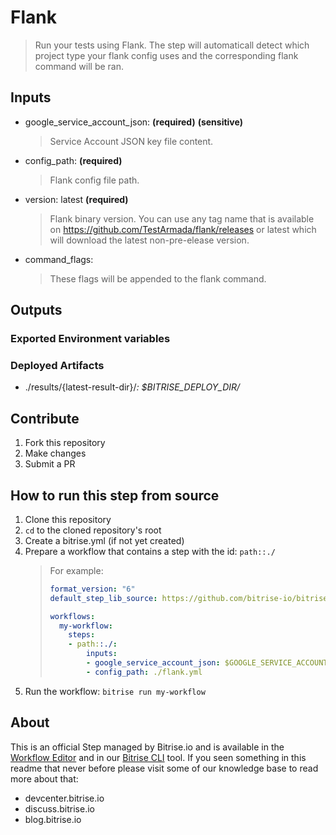 # Flank

> Run your tests using Flank. The step will automaticall detect which project type your flank config uses and the corresponding flank command will be ran.

## Inputs

- google_service_account_json: __(required)__ __(sensitive)__
    > Service Account JSON key file content.
- config_path: __(required)__
    > Flank config file path.
- version: latest __(required)__
    > Flank binary version. You can use any tag name that is available on https://github.com/TestArmada/flank/releases or latest which will download the latest non-pre-elease version.
- command_flags:
    > These flags will be appended to the flank command.

## Outputs

### Exported Environment variables

### Deployed Artifacts

- ./results/{latest-result-dir}/*: $BITRISE_DEPLOY_DIR/*

## Contribute

1. Fork this repository
1. Make changes
1. Submit a PR

## How to run this step from source

1. Clone this repository
1. `cd` to the cloned repository's root
1. Create a bitrise.yml (if not yet created)
1. Prepare a workflow that contains a step with the id: `path::./`
    > For example:
    > ```yaml
    > format_version: "6"
    > default_step_lib_source: https://github.com/bitrise-io/bitrise-steplib.git
    > 
    > workflows:
    >   my-workflow:
    >     steps:
    >     - path::./:
    >         inputs: 
    >         - google_service_account_json: $GOOGLE_SERVICE_ACCOUNT
    >         - config_path: ./flank.yml
    > ```
1. Run the workflow: `bitrise run my-workflow`

## About
This is an official Step managed by Bitrise.io and is available in the [Workflow Editor](https://www.bitrise.io/features/workflow-editor) and in our [Bitrise CLI](https://github.com/bitrise-io/bitrise) tool. If you seen something in this readme that never before please visit some of our knowledge base to read more about that:
  - devcenter.bitrise.io
  - discuss.bitrise.io
  - blog.bitrise.io